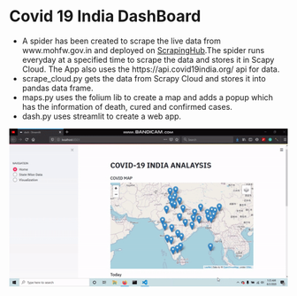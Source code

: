 # Covid 19 India DashBoard
<ul>
<li>A spider has been created to scrape the live data from www.mohfw.gov.in and deployed on <a href = 'https://scrapinghub.com/'>ScrapingHub</a>.The spider runs everyday at a specified time to scrape the data and stores it in Scapy Cloud. The App also uses the https://api.covid19india.org/ api for data.
<li>scrape_cloud.py gets the data from Scrapy Cloud and stores it into pandas data frame.
<li>maps.py uses the folium lib to create a map and adds a popup which has the information of death, cured and confirmed cases.
<li>dash.py uses streamlit to create a web app.
</ul>

![COVID-19 INDIA DASH BOARD](https://github.com/Harsh1347/Covid-19-India-DashBoard/blob/master/covid-dash.gif)

